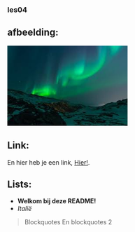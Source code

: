 ### les04

## afbeelding:
![This is a alt text.](download.jpg)

## Link:

En hier heb je een link, [Hier!](https://nl.wikipedia.org/wiki/Link).

## Lists:

* __Welkom bij deze README!__
* _Italië_
> Blockquotes
> En blockquotes 2

